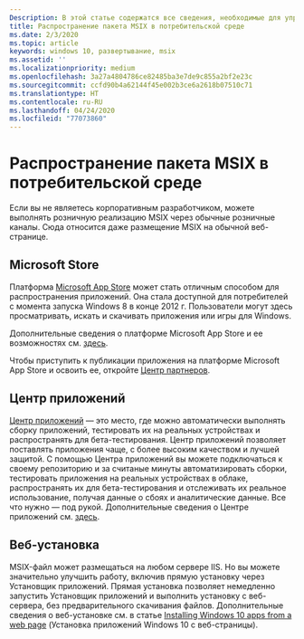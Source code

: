 ```yaml
---
Description: В этой статье содержатся все сведения, необходимые для управления развертыванием приложений MSIX в среде для розничной торговли.  Эта статья предназначена для разработчиков.
title: Распространение пакета MSIX в потребительской среде
ms.date: 2/3/2020
ms.topic: article
keywords: windows 10, развертывание, msix
ms.assetid: ''
ms.localizationpriority: medium
ms.openlocfilehash: 3a27a4804786ce82485ba3e7de9c855a2bf2e23c
ms.sourcegitcommit: ccfd90b4a62144f45e002b3ce6a2618b07510c71
ms.translationtype: HT
ms.contentlocale: ru-RU
ms.lasthandoff: 04/24/2020
ms.locfileid: "77073860"
---
```

# <a name="distribute-your-msix-in-a-consumer-environment"></a>Распространение пакета MSIX в потребительской среде

Если вы не являетесь корпоративным разработчиком, можете выполнять розничную реализацию MSIX через обычные розничные каналы.  Сюда относится даже размещение MSIX на обычной веб-странице.  

## <a name="microsoft-store"></a>Microsoft Store

Платформа [Microsoft App Store](https://www.microsoft.com/store/apps/windows) может стать отличным способом для распространения приложений.  Она стала доступной для потребителей с момента запуска Windows 8 в конце 2012 г. Пользователи могут здесь просматривать, искать и скачивать приложения или игры для Windows.

Дополнительные сведения о платформе Microsoft App Store и ее возможностях см. [здесь](https://docs.microsoft.com/windows/uwp/publish/). 

Чтобы приступить к публикации приложения на платформе Microsoft App Store и освоить ее, откройте [Центр партнеров](https://partner.microsoft.com/dashboard/home).

## <a name="app-center"></a>Центр приложений

[Центр приложений](https://appcenter.ms/) — это место, где можно автоматически выполнять сборку приложений, тестировать их на реальных устройствах и распространять для бета-тестирования.  Центр приложений позволяет поставлять приложения чаще, с более высоким качеством и лучшей защитой.  С помощью Центра приложений вы можете подключаться к своему репозиторию и за считаные минуты автоматизировать сборки, тестировать приложения на реальных устройствах в облаке, распространять их для бета-тестирования и отслеживать их реальное использование, получая данные о сбоях и аналитические данные. Все что нужно — под рукой.
Дополнительные сведения о Центре приложений см. [здесь](https://docs.microsoft.com/appcenter/).

## <a name="web-install"></a>Веб-установка

MSIX-файл может размещаться на любом сервере IIS.  Но вы можете значительно улучшить работу, включив прямую установку через Установщик приложений.  Прямая установка позволяет немедленно запустить Установщик приложений и выполнить установку с веб-сервера, без предварительного скачивания файлов.  Дополнительные сведения о веб-установке см. в статье [Installing Windows 10 apps from a web page](https://docs.microsoft.com/windows/msix/app-installer/installing-windows10-apps-web) (Установка приложений Windows 10 c веб-страницы).

 
